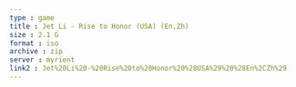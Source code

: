 ```yaml
---
type : game
title : Jet Li - Rise to Honor (USA) (En,Zh)
size : 2.1 G
format : iso
archive : zip
server : myrient
link2 : Jet%20Li%20-%20Rise%20to%20Honor%20%28USA%29%20%28En%2CZh%29
---
```

